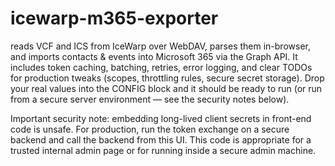 # icewarp-m365-exporter
reads VCF and ICS from IceWarp over WebDAV, parses them in-browser, and imports contacts & events into Microsoft 365 via the Graph API. It includes token caching, batching, retries, error logging, and clear TODOs for production tweaks (scopes, throttling rules, secure secret storage). Drop your real values into the CONFIG block and it should be ready to run (or run from a secure server environment — see the security notes below).

Important security note: embedding long-lived client secrets in front-end code is unsafe. For production, run the token exchange on a secure backend and call the backend from this UI. This code is appropriate for a trusted internal admin page or for running inside a secure admin machine.
